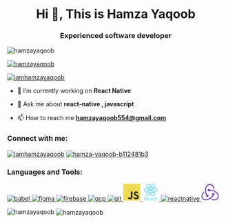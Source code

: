 <h1 align="center">Hi 👋, This is Hamza Yaqoob</h1>
<h3 align="center">Experienced software developer</h3>

<p align="left"> <img src="https://komarev.com/ghpvc/?username=hamzayaqoob&label=Profile%20views&color=0e75b6&style=flat" alt="hamzayaqoob" /> </p>

<p align="left"> <a href="https://github.com/ryo-ma/github-profile-trophy"><img src="https://github-profile-trophy.vercel.app/?username=hamzayaqoob" alt="hamzayaqoob" /></a> </p>

<p align="left"> <a href="https://twitter.com/iamhamzayaqoob" target="blank"><img src="https://img.shields.io/twitter/follow/iamhamzayaqoob?logo=twitter&style=for-the-badge" alt="iamhamzayaqoob" /></a> </p>

- 🔭 I’m currently working on **React Native**

- 💬 Ask me about **react-native , javascript**

- 📫 How to reach me **hamzayaqoob554@gmail.com**

<h3 align="left">Connect with me:</h3>
<p align="left">
<a href="https://twitter.com/iamhamzayaqoob" target="blank"><img align="center" src="https://raw.githubusercontent.com/rahuldkjain/github-profile-readme-generator/master/src/images/icons/Social/twitter.svg" alt="iamhamzayaqoob" height="30" width="40" /></a>
<a href="https://linkedin.com/in/hamza-yaqoob-b112481b3" target="blank"><img align="center" src="https://raw.githubusercontent.com/rahuldkjain/github-profile-readme-generator/master/src/images/icons/Social/linked-in-alt.svg" alt="hamza-yaqoob-b112481b3" height="30" width="40" /></a>
</p>

<h3 align="left">Languages and Tools:</h3>
<p align="left"> <a href="https://babeljs.io/" target="_blank" rel="noreferrer"> <img src="https://www.vectorlogo.zone/logos/babeljs/babeljs-icon.svg" alt="babel" width="40" height="40"/> </a> <a href="https://www.figma.com/" target="_blank" rel="noreferrer"> <img src="https://www.vectorlogo.zone/logos/figma/figma-icon.svg" alt="figma" width="40" height="40"/> </a> <a href="https://firebase.google.com/" target="_blank" rel="noreferrer"> <img src="https://www.vectorlogo.zone/logos/firebase/firebase-icon.svg" alt="firebase" width="40" height="40"/> </a> <a href="https://cloud.google.com" target="_blank" rel="noreferrer"> <img src="https://www.vectorlogo.zone/logos/google_cloud/google_cloud-icon.svg" alt="gcp" width="40" height="40"/> </a> <a href="https://git-scm.com/" target="_blank" rel="noreferrer"> <img src="https://www.vectorlogo.zone/logos/git-scm/git-scm-icon.svg" alt="git" width="40" height="40"/> </a> <a href="https://developer.mozilla.org/en-US/docs/Web/JavaScript" target="_blank" rel="noreferrer"> <img src="https://raw.githubusercontent.com/devicons/devicon/master/icons/javascript/javascript-original.svg" alt="javascript" width="40" height="40"/> </a> <a href="https://reactjs.org/" target="_blank" rel="noreferrer"> <img src="https://raw.githubusercontent.com/devicons/devicon/master/icons/react/react-original-wordmark.svg" alt="react" width="40" height="40"/> </a> <a href="https://reactnative.dev/" target="_blank" rel="noreferrer"> <img src="https://reactnative.dev/img/header_logo.svg" alt="reactnative" width="40" height="40"/> </a> <a href="https://redux.js.org" target="_blank" rel="noreferrer"> <img src="https://raw.githubusercontent.com/devicons/devicon/master/icons/redux/redux-original.svg" alt="redux" width="40" height="40"/> </a> </p>

<p><img align="left" src="https://github-readme-stats.vercel.app/api/top-langs?username=hamzayaqoob&show_icons=true&locale=en&layout=compact" alt="hamzayaqoob" /></p>

<p>&nbsp;<img align="center" src="https://github-readme-stats.vercel.app/api?username=hamzayaqoob&show_icons=true&locale=en" alt="hamzayaqoob" /></p>

